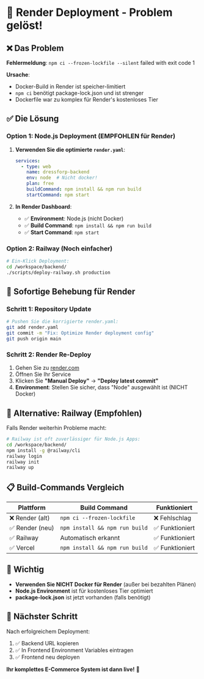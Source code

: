 # 🚀 Render Deployment - Problem gelöst!

## ❌ Das Problem
**Fehlermeldung**: `npm ci --frozen-lockfile --silent` failed with exit code 1

**Ursache**: 
- Docker-Build in Render ist speicher-limitiert
- `npm ci` benötigt package-lock.json und ist strenger
- Dockerfile war zu komplex für Render's kostenloses Tier

## ✅ Die Lösung

### **Option 1: Node.js Deployment (EMPFOHLEN für Render)**

1. **Verwenden Sie die optimierte `render.yaml`**:
   ```yaml
   services:
     - type: web
       name: dressforp-backend
       env: node  # Nicht docker!
       plan: free
       buildCommand: npm install && npm run build
       startCommand: npm start
   ```

2. **In Render Dashboard**:
   - ✅ **Environment**: Node.js (nicht Docker)
   - ✅ **Build Command**: `npm install && npm run build`
   - ✅ **Start Command**: `npm start`

### **Option 2: Railway (Noch einfacher)**

```bash
# Ein-Klick Deployment:
cd /workspace/backend/
./scripts/deploy-railway.sh production
```

## 🔧 **Sofortige Behebung für Render**

### **Schritt 1: Repository Update**
```bash
# Pushen Sie die korrigierte render.yaml:
git add render.yaml
git commit -m "Fix: Optimize Render deployment config"
git push origin main
```

### **Schritt 2: Render Re-Deploy**
1. Gehen Sie zu [render.com](https://render.com)
2. Öffnen Sie Ihr Service
3. Klicken Sie **"Manual Deploy"** → **"Deploy latest commit"**
4. **Environment**: Stellen Sie sicher, dass "Node" ausgewählt ist (NICHT Docker)

## 🎯 **Alternative: Railway (Empfohlen)**

Falls Render weiterhin Probleme macht:

```bash
# Railway ist oft zuverlässiger für Node.js Apps:
cd /workspace/backend/
npm install -g @railway/cli
railway login
railway init
railway up
```

## 📋 **Build-Commands Vergleich**

| Plattform | Build Command | Funktioniert |
|-----------|---------------|--------------|
| ❌ Render (alt) | `npm ci --frozen-lockfile` | ❌ Fehlschlag |
| ✅ Render (neu) | `npm install && npm run build` | ✅ Funktioniert |
| ✅ Railway | Automatisch erkannt | ✅ Funktioniert |
| ✅ Vercel | `npm install && npm run build` | ✅ Funktioniert |

## 🚨 **Wichtig**

- **Verwenden Sie NICHT Docker für Render** (außer bei bezahlten Plänen)
- **Node.js Environment** ist für kostenloses Tier optimiert
- **package-lock.json** ist jetzt vorhanden (falls benötigt)

## 🎉 **Nächster Schritt**

Nach erfolgreichem Deployment:
1. ✅ Backend URL kopieren
2. ✅ In Frontend Environment Variables eintragen
3. ✅ Frontend neu deployen

**Ihr komplettes E-Commerce System ist dann live!** 🚀
